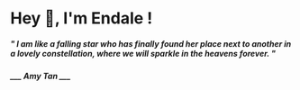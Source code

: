<h1 title="head"> Hey 👋, I'm Endale !</h1>

**<h5><i>" I am like a falling star who has finally found her place next to another in a lovely constellation, where we will sparkle in the heavens forever. "</i></h5>**

*<b>___ Amy Tan ___</b>*
